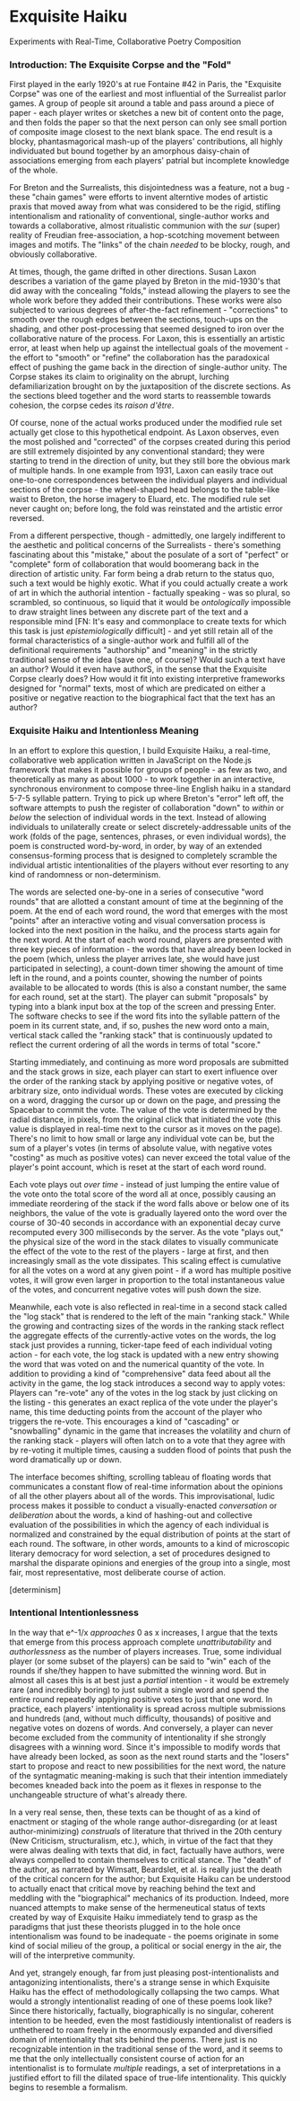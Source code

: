 # Exquisite Haiku
Experiments with Real-Time, Collaborative Poetry Composition


### Introduction: The Exquisite Corpse and the "Fold"

First played in the early 1920's at rue Fontaine #42 in Paris, the "Exquisite Corpse" was one of the earliest and most influential of the Surrealist parlor games. A group of people sit around a table and pass around a piece of paper - each player writes or sketches a new bit of content onto the page, and then folds the paper so that the next person can only see small portion of composite image closest to the next blank space. The end result is a blocky, phantasmagorical mash-up of the players' contributions, all highly individuated but bound together by an amorphous daisy-chain of associations emerging from each players' patrial but incomplete knowledge of the whole.

For Breton and the Surrealists, this disjointedness was a feature, not a bug - these "chain games" were efforts to invent alterntive modes of artistic praxis that moved away from what was considered to be the rigid, stifling intentionalism and rationality of conventional, single-author works and towards a collaborative, almost ritualistic communion with the _sur_ (super) reality of Freudian free-association, a hop-scotching movement between images and motifs. The "links" of the chain _needed_ to be blocky, rough, and obviously collaborative.

At times, though, the game drifted in other directions. Susan Laxon describes a variation of the game played by Breton in the mid-1930's that did away with the concealing "folds," instead allowing the players to see the whole work before they added their contributions. These works were also subjected to various degrees of after-the-fact refinement - "corrections" to smooth over the rough edges between the sections, touch-ups on the shading, and other post-processing that seemed designed to iron over the collaborative nature of the process. For Laxon, this is essentially an artistic error, at least when help up against the intellectual goals of the movement - the effort to "smooth" or "refine" the collaboration has the paradoxical effect of pushing the game back in the direction of single-author unity. The Corpse stakes its claim to originality on the abrupt, lurching defamiliarization brought on by the juxtaposition of the discrete sections. As the sections bleed together and the word starts to reassemble towards cohesion, the corpse cedes its _raison d'être_.

Of course, none of the actual works produced under the modified rule set actually get close to this hypothetical endpoint. As Laxon observes, even the most polished and "corrected" of the corpses created during this period are still extremely disjointed by any conventional standard; they were starting to trend in the direction of unity, but they still bore the obvious mark of multiple hands. In one example from 1931, Laxon can easily trace out one-to-one correspondences between the individual players and individual sections of the corpse - the wheel-shaped head belongs to the table-like waist to Breton, the horse imagery to Eluard, etc. The modified rule set never caught on; before long, the fold was reinstated and the artistic error reversed.

From a different perspective, though - admittedly, one largely indifferent to the aesthetic and political concerns of the Surrealists - there's something fascinating about this "mistake," about the posulate of a sort of "perfect" or "complete" form of collaboration that would boomerang back in the direction of artistic unity. Far form being a drab return to the status quo, such a text would be highly exotic. What if you could actually create a work of art in which the authorial intention - factually speaking - was so plural, so scrambled, so continuous, so liquid that it would be _ontologically_ impossible to draw straight lines between any discrete part of the text and a responsible mind [FN: It's easy and commonplace to create texts for which this task is just _epistemiologically_ difficult] - and yet still retain all of the formal characteristics of a single-author work and fulfill all of the definitional requirements "authorship" and "meaning" in the strictly traditional sense of the idea (save one, of course)? Would such a text have an author? Would it even have authorS, in the sense that the Exquisite Corpse clearly does? How would it fit into existing interpretive frameworks designed for "normal" texts, most of which are predicated on either a positive or negative reaction to the biographical fact that the text has an author?


### Exquisite Haiku and Intentionless Meaning

In an effort to explore this question, I build Exquisite Haiku, a real-time, collaborative web application written in JavaScript on the Node.js framework that makes it possible for groups of people - as few as two, and theoretically as many as about 1000 - to work together in an interactive, synchronous environment to compose three-line English haiku in a standard 5-7-5 syllable pattern. Trying to pick up where Breton's "error" left off, the software attempts to push the register of collaboration "down" to _within_ or _below_ the selection of individual words in the text. Instead of allowing individuals to unilaterally create or select discretely-addressable units of the work (folds of the page, sentences, phrases, or even individual words), the poem is constructed word-by-word, in order, by way of an extended consensus-forming process that is designed to completely scramble the individual artistic intentionalities of the players without ever resorting to any kind of randomness or non-determinism.

The words are selected one-by-one in a series of consecutive "word rounds" that are allotted a constant amount of time at the beginning of the poem. At the end of each word round, the word that emerges with the most "points" after an interactive voting and visual conversation process is locked into the next position in the haiku, and the process starts again for the next word. At the start of each word round, players are presented with three key pieces of information - the words that have already been locked in the poem (which, unless the player arrives late, she would have just participated in selecting), a count-down timer showing the amount of time left in the round, and a points counter, showing the number of points available to be allocated to words (this is also a constant number, the same for each round, set at the start). The player can submit "proposals" by typing into a blank input box at the top of the screen and pressing Enter. The software checks to see if the word fits into the syllable pattern of the poem in its current state, and, if so, pushes the new word onto a main, vertical stack called the "ranking stack" that is continuously updated to reflect the current ordering of all the words in terms of total "score."

Starting immediately, and continuing as more word proposals are submitted and the stack grows in size, each player can start to exert influence over the order of the ranking stack by applying positive or negative votes, of arbitrary size, onto individual words. These votes are executed by clicking on a word, dragging the cursor up or down on the page, and pressing the Spacebar to commit the vote. The value of the vote is determined by the radial distance, in pixels, from the original click that initiated the vote (this value is displayed in real-time next to the cursor as it moves on the page). There's no limit to how small or large any individual vote can be, but the sum of a player's votes (in terms of absolute value, with negative votes "costing" as much as positive votes) can never exceed the total value of the player's point account, which is reset at the start of each word round.

Each vote plays out _over time_ - instead of just lumping the entire value of the vote onto the total score of the word all at once, possibly causing an immediate reordering of the stack if the word falls above or below one of its neighbors, the value of the vote is gradually layered onto the word over the course of 30-40 seconds in accordance with an exponential decay curve recomputed every 300 milliseconds by the server. As the vote "plays out," the physical size of the word in the stack dilates to visually communicate the effect of the vote to the rest of the players - large at first, and then increasingly small as the vote dissipates. This scaling effect is cumulative for all the votes on a word at any given point - if a word has multiple positive votes, it will grow even larger in proportion to the total instantaneous value of the votes, and concurrent negative votes will push down the size.

Meanwhile, each vote is also reflected in real-time in a second stack called the "log stack" that is rendered to the left of the main "ranking stack." While the growing and contracting sizes of the words in the ranking stack reflect the aggregate effects of the currently-active votes on the words, the log stack just provides a running, ticker-tape feed of each individual voting action - for each vote, the log stack is updated with a new entry showing the word that was voted on and the numerical quantity of the vote. In addition to providing a kind of "comprehensive" data feed about all the activity in the game, the log stack introduces a second way to apply votes: Players can "re-vote" any of the votes in the log stack by just clicking on the listing - this generates an exact replica of the vote under the player's name, this time deducting points from the account of the player who triggers the re-vote. This encourages a kind of "cascading" or "snowballing" dynamic in the game that increases the volatility and churn of the ranking stack - players will often latch on to a vote that they agree with by re-voting it multiple times, causing a sudden flood of points that push the word dramatically up or down.

The interface becomes shifting, scrolling tableau of floating words that communicates a constant flow of real-time information about the opinions of all the other players about all of the words. This improvisational, ludic process makes it possible to conduct a visually-enacted _conversation_ or _deliberation_ about the words, a kind of hashing-out and collective evaluation of the possibilities in which the agency of each individual is normalized and constrained by the equal distribution of points at the start of each round. The software, in other words, amounts to a kind of microscopic literary democracy for word selection, a set of procedures designed to marshal the disparate opinions and energies of the group into a single, most fair, most representative, most deliberate course of action.

[determinism]


### Intentional Intentionlessness

In the way that e^-1/x _approaches_ 0 as x increases, I argue that the texts that emerge from this process approach complete _unattributability_ and _authorlessness_ as the number of players increases. True, some individual player (or some subset of the players) can be said to "win" each of the rounds if she/they happen to have submitted the winning word. But in almost all cases this is at best just a _partial_ intention - it would be extremely rare (and incredibly boring) to just submit a single word and spend the entire round repeatedly applying positive votes to just that one word. In practice, each players' intentionality is spread across multiple submissions and hundreds (and, without much difficulty, thousands) of positive and negative votes on dozens of words. And conversely, a player can never become excluded from the community of intentionality if she strongly disagrees with a winning word. Since it's impossible to modify words that have already been locked, as soon as the next round starts and the "losers" start to propose and react to new possibilities for the next word, the nature of the syntagmatic meaning-making is such that their intention immediately becomes kneaded back into the poem as it flexes in response to the unchangeable structure of what's already there.

In a very real sense, then, these texts can be thought of as a kind of enactment or staging of the whole range author-disregarding (or at least author-minimizing) _construals_ of literature that thrived in the 20th century (New Criticism, structuralism, etc.), which, in virtue of the fact that they were alwas dealing with texts that did, in fact, factually have authors, were always compelled to contain themselves to critical stance. The "death" of the author, as narrated by Wimsatt, Beardslet, et al. is really just the death of the critical concern for the author; but Exquisite Haiku can be understood to actually enact that critical move by reaching behind the text and meddling with the "biographical" mechanics of its production. Indeed, more nuanced attempts to make sense of the hermeneutical status of texts created by way of Exquisite Haiku immediately tend to grasp as the paradigms that just these theorists plugged in to the hole once intentionalism was found to be inadequate - the poems originate in some kind of social milieu of the group, a political or social energy in the air, the will of the interpretive community.

And yet, strangely enough, far from just pleasing post-intentionalists and antagonizing intentionalists, there's a strange sense in which Exquisite Haiku has the effect of methodologically collapsing the two camps. What would a strongly intentionalist reading of one of these poems look like? Since there historically, factually, biographically is no singular, coherent intention to be heeded, even the most fastidiously intentionalist of readers is unthethered to roam freely in the enormously expanded and diversified domain of intentionality that sits behind the poems. There just is no recognizable intention in the traditional sense of the word, and it seems to me that the only intellectually consistent course of action for an intentionalist is to formulate _multiple_ readings, a set of interpretations in a justified effort to fill the dilated space of true-life intentionality. This quickly begins to resemble a formalism.
